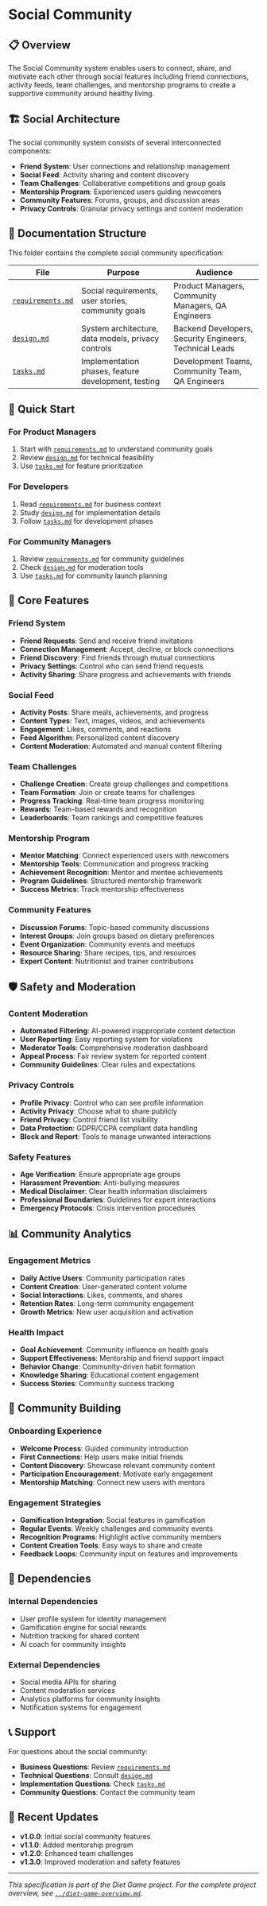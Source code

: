 # Social Community

## 📋 Overview

The Social Community system enables users to connect, share, and motivate each other through social features including friend connections, activity feeds, team challenges, and mentorship programs to create a supportive community around healthy living.

## 🏗️ Social Architecture

The social community system consists of several interconnected components:

- **Friend System**: User connections and relationship management
- **Social Feed**: Activity sharing and content discovery
- **Team Challenges**: Collaborative competitions and group goals
- **Mentorship Program**: Experienced users guiding newcomers
- **Community Features**: Forums, groups, and discussion areas
- **Privacy Controls**: Granular privacy settings and content moderation

## 📁 Documentation Structure

This folder contains the complete social community specification:

| File | Purpose | Audience |
|------|---------|----------|
| [`requirements.md`](./requirements.md) | Social requirements, user stories, community goals | Product Managers, Community Managers, QA Engineers |
| [`design.md`](./design.md) | System architecture, data models, privacy controls | Backend Developers, Security Engineers, Technical Leads |
| [`tasks.md`](./tasks.md) | Implementation phases, feature development, testing | Development Teams, Community Team, QA Engineers |

## 🚀 Quick Start

### For Product Managers
1. Start with [`requirements.md`](./requirements.md) to understand community goals
2. Review [`design.md`](./design.md) for technical feasibility
3. Use [`tasks.md`](./tasks.md) for feature prioritization

### For Developers
1. Read [`requirements.md`](./requirements.md) for business context
2. Study [`design.md`](./design.md) for implementation details
3. Follow [`tasks.md`](./tasks.md) for development phases

### For Community Managers
1. Review [`requirements.md`](./requirements.md) for community guidelines
2. Check [`design.md`](./design.md) for moderation tools
3. Use [`tasks.md`](./tasks.md) for community launch planning

## 🔗 Core Features

### Friend System
- **Friend Requests**: Send and receive friend invitations
- **Connection Management**: Accept, decline, or block connections
- **Friend Discovery**: Find friends through mutual connections
- **Privacy Settings**: Control who can send friend requests
- **Activity Sharing**: Share progress and achievements with friends

### Social Feed
- **Activity Posts**: Share meals, achievements, and progress
- **Content Types**: Text, images, videos, and achievements
- **Engagement**: Likes, comments, and reactions
- **Feed Algorithm**: Personalized content discovery
- **Content Moderation**: Automated and manual content filtering

### Team Challenges
- **Challenge Creation**: Create group challenges and competitions
- **Team Formation**: Join or create teams for challenges
- **Progress Tracking**: Real-time team progress monitoring
- **Rewards**: Team-based rewards and recognition
- **Leaderboards**: Team rankings and competitive features

### Mentorship Program
- **Mentor Matching**: Connect experienced users with newcomers
- **Mentorship Tools**: Communication and progress tracking
- **Achievement Recognition**: Mentor and mentee achievements
- **Program Guidelines**: Structured mentorship framework
- **Success Metrics**: Track mentorship effectiveness

### Community Features
- **Discussion Forums**: Topic-based community discussions
- **Interest Groups**: Join groups based on dietary preferences
- **Event Organization**: Community events and meetups
- **Resource Sharing**: Share recipes, tips, and resources
- **Expert Content**: Nutritionist and trainer contributions

## 🛡️ Safety and Moderation

### Content Moderation
- **Automated Filtering**: AI-powered inappropriate content detection
- **User Reporting**: Easy reporting system for violations
- **Moderator Tools**: Comprehensive moderation dashboard
- **Appeal Process**: Fair review system for reported content
- **Community Guidelines**: Clear rules and expectations

### Privacy Controls
- **Profile Privacy**: Control who can see profile information
- **Activity Privacy**: Choose what to share publicly
- **Friend Privacy**: Control friend list visibility
- **Data Protection**: GDPR/CCPA compliant data handling
- **Block and Report**: Tools to manage unwanted interactions

### Safety Features
- **Age Verification**: Ensure appropriate age groups
- **Harassment Prevention**: Anti-bullying measures
- **Medical Disclaimer**: Clear health information disclaimers
- **Professional Boundaries**: Guidelines for expert interactions
- **Emergency Protocols**: Crisis intervention procedures

## 📊 Community Analytics

### Engagement Metrics
- **Daily Active Users**: Community participation rates
- **Content Creation**: User-generated content volume
- **Social Interactions**: Likes, comments, and shares
- **Retention Rates**: Long-term community engagement
- **Growth Metrics**: New user acquisition and activation

### Health Impact
- **Goal Achievement**: Community influence on health goals
- **Support Effectiveness**: Mentorship and friend support impact
- **Behavior Change**: Community-driven habit formation
- **Knowledge Sharing**: Educational content engagement
- **Success Stories**: Community success tracking

## 🎯 Community Building

### Onboarding Experience
- **Welcome Process**: Guided community introduction
- **First Connections**: Help users make initial friends
- **Content Discovery**: Showcase relevant community content
- **Participation Encouragement**: Motivate early engagement
- **Mentorship Matching**: Connect new users with mentors

### Engagement Strategies
- **Gamification Integration**: Social features in gamification
- **Regular Events**: Weekly challenges and community events
- **Recognition Programs**: Highlight active community members
- **Content Creation Tools**: Easy ways to share and create
- **Feedback Loops**: Community input on features and improvements

## 🔄 Dependencies

### Internal Dependencies
- User profile system for identity management
- Gamification engine for social rewards
- Nutrition tracking for shared content
- AI coach for community insights

### External Dependencies
- Social media APIs for sharing
- Content moderation services
- Analytics platforms for community insights
- Notification systems for engagement

## 📞 Support

For questions about the social community:
- **Business Questions**: Review [`requirements.md`](./requirements.md)
- **Technical Questions**: Consult [`design.md`](./design.md)
- **Implementation Questions**: Check [`tasks.md`](./tasks.md)
- **Community Questions**: Contact the community team

## 🔄 Recent Updates

- **v1.0.0**: Initial social community features
- **v1.1.0**: Added mentorship program
- **v1.2.0**: Enhanced team challenges
- **v1.3.0**: Improved moderation and safety features

---

*This specification is part of the Diet Game project. For the complete project overview, see [`../diet-game-overview.md`](../diet-game-overview.md).*